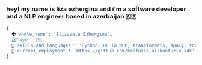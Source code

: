 ### hey! my name is liza ezhergina and i'm a software developer and a NLP engineer based in azerbaijan 🇦🇿

```python
{
  👽'whole_name': 'Elizaveta Ezhergina',
  #️⃣'age': 26,
  🎏'skills_and_languages': 'Python, DL in NLP, transformers, spaCy, torch, keras',
  💒'current_employment': 'https://github.com/konfuzio-ai/konfuzio-sdk'
}
```

<!--
**iftwigs/iftwigs** is a ✨ _special_ ✨ repository because its `README.md` (this file) appears on your GitHub profile.

Here are some ideas to get you started:

- 🔭 I’m currently working on ...
- 🌱 I’m currently learning ...
- 👯 I’m looking to collaborate on ...
- 🤔 I’m looking for help with ...
- 💬 Ask me about ...
- 📫 How to reach me: ...
- 😄 Pronouns: ...
- ⚡ Fun fact: ...
-->

